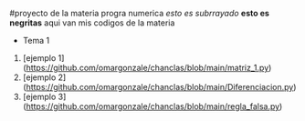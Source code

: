 #proyecto de la materia progra numerica 
_esto es subrrayado_  **esto es negritas**
aqui van mis codigos de la materia

* Tema 1
1. [ejemplo 1] (https://github.com/omargonzale/chanclas/blob/main/matriz_1.py)
2. [ejemplo 2] (https://github.com/omargonzale/chanclas/blob/main/Diferenciacion.py)
3. [ejemplo 3] (https://github.com/omargonzale/chanclas/blob/main/regla_falsa.py)
